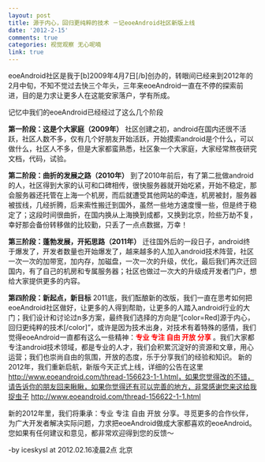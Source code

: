```yaml
---
layout: post
title: 源于内心，回归更纯粹的技术 －记eoeAndroid社区新版上线
date: '2012-2-15'
comments: true
categories: 视觉观察 无心呢喃
link: true
---
```

eoeAndroid社区是我于[b]2009年4月7日[/b]创办的，转眼间已经来到2012年的2月中旬，不知不觉过去快三个年头，三年来eoeAndroid一直在不停的探索前进，目的是力求让更多人在这能安家落户，学有所成。

记忆中我们的eoeAndroid已经经过了这么几个阶段

<strong>第一阶段：这是个大家庭（2009年）</strong>
社区创建之初，android在国内还很不活跃，社区人数不多，仅有几个好朋友开始活跃，开始摸索android是个什么，可以做什么，社区人不多，但是大家都蛮熟悉，社区象一个大家庭，大家经常熬夜研究文档，代码，试验。

<strong>第二阶段：曲折的发展之路（2010年）</strong>
到了2010年前后，有了第二批做android的人，社区得到大家的认可和口碑相传，很快服务器就开始吃紧，开始不稳定，那会服务器还托管在上海一个机房，而后就遭受其他网站的牵连，机房被封，服务器被拔线，几经折腾，后来索性搬迁到国外，虽然一些地方速度慢一些，但是终于稳定了；这段时间很曲折，在国内换从上海换到成都，又换到北京，险些万劫不复，幸好那会备份转移做的比较勤，只丢了一点点数据，万幸！

<strong>第三阶段：蓬勃发展，开拓思路（2011年）</strong>
迁往国外后的一段日子，android终于爆发了，开发者数量也开始爆发了，越来越多的人加入android技术阵营，社区一次一次的加带宽，加内存，加磁盘，一次一次的升级，优化，最后我们再次迁回国内，有了自己的机房和专属服务器；社区也做过一次大的升级成开发者门户，想给大家提供更多的内容。

<strong>第四阶段：新起点，新目标</strong>
2011底，我们酝酿新的改版，我们一直在思考如何把eoeAndroid社区做好，让更多的人得到帮助，让更多的人踏入android行业的大门；我们设计和讨论过n多方案，最终我们选择的方向是“[color=Red]源于内心，回归更纯粹的技术[/color]”，或许是因为技术出身，对技术有着特殊的感情，我们觉得eoeAndroid一直都有这么一些精神：<strong><span style="color: #ff0000;">专业 专注 自由 开放 分享</span></strong> 。我们大家都专注android技术领域，都是专业的人才，我们会积累沉淀好的资源和文章，用心运营；我们也崇尚自由的氛围，开放的态度，乐于分享我们的经验和知识。
新的2012年，我们重新启航，新版今天正式上线，详细的公告在这里 http://www.eoeandroid.com/thread-156623-1-1.html，如果您觉得改的不错，请告诉你的朋友回来瞅瞅，如果你觉得还有可以完善的地方，非常感谢您来这给我捉虫子 http://www.eoeandroid.com/thread-156622-1-1.html

新的2012年里，我们将秉承：专业 专注 自由 开放 分享。寻觅更多的合作伙伴，为广大开发者解决实际问题，力求把eoeAndroid做成大家都喜欢的eoeAndroid。您如果有任何建议和意见，都非常欢迎得到您的反馈～

-by iceskysl at 2012.02.16凌晨2点 北京
